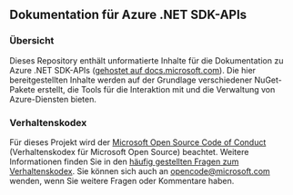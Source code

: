 ## <a name="documentation-for-azure-net-sdk-apis"></a>Dokumentation für Azure .NET SDK-APIs

### <a name="overview"></a>Übersicht

Dieses Repository enthält unformatierte Inhalte für die Dokumentation zu Azure .NET SDK-APIs ([gehostet auf docs.microsoft.com](https://docs.microsoft.com/dotnet/api/overview/azure/?view=azure-dotnet)). Die hier bereitgestellten Inhalte werden auf der Grundlage verschiedener NuGet-Pakete erstellt, die Tools für die Interaktion mit und die Verwaltung von Azure-Diensten bieten.

### <a name="code-of-conduct"></a>Verhaltenskodex

Für dieses Projekt wird der [Microsoft Open Source Code of Conduct](https://opensource.microsoft.com/codeofconduct/) (Verhaltenskodex für Microsoft Open Source) beachtet.
Weitere Informationen finden Sie in den [häufig gestellten Fragen zum Verhaltenskodex](https://opensource.microsoft.com/codeofconduct/faq/). Sie können sich auch an [opencode@microsoft.com](mailto:opencode@microsoft.com) wenden, wenn Sie weitere Fragen oder Kommentare haben.
